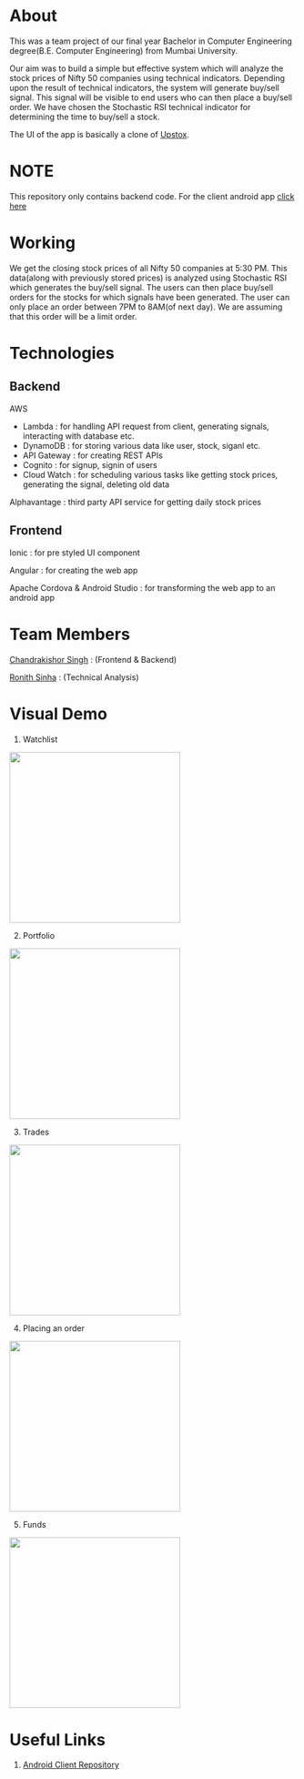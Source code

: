 # About
This was a team project of our final year Bachelor in Computer Engineering degree(B.E. Computer Engineering) from Mumbai University.

Our aim was to build a simple but effective system which will analyze the stock prices of Nifty 50 companies using technical indicators. Depending upon the result of technical indicators, the system will generate buy/sell signal. This signal will be visible to end users who can then place a buy/sell order. We have chosen the Stochastic RSI technical indicator for determining the time to buy/sell a stock.

The UI of the app is basically a clone of [Upstox](https://play.google.com/store/apps/details?id=in.upstox.pro&hl=en_IN).

# NOTE
This repository only contains backend code. For the client android app [click here](https://github.com/chandrakishorSingh/market-pulse-v2)

# Working
We get the closing stock prices of all Nifty 50 companies at 5:30 PM. This data(along with previously stored prices) is analyzed using Stochastic RSI which generates the buy/sell signal. The users can then place buy/sell orders for the stocks for which signals have been generated. The user can only place an order between 7PM to 8AM(of next day). We are assuming that this order will be a limit order.

# Technologies

## Backend
AWS
  - Lambda : for handling API request from client, generating signals, interacting with database etc.
  - DynamoDB : for storing various data like user, stock, siganl etc.
  - API Gateway : for creating REST APIs
  - Cognito : for signup, signin of users
  - Cloud Watch : for scheduling various tasks like getting stock prices, generating the signal, deleting old data
  
Alphavantage : third party API service for getting daily stock prices

## Frontend
Ionic : for pre styled UI component

Angular : for creating the web app

Apache Cordova & Android Studio : for transforming the web app to an android app

# Team Members
[Chandrakishor Singh](https://github.com/chandrakishorSingh) : (Frontend & Backend)

[Ronith Sinha](https://github.com/RonithSinha) : (Technical Analysis)

# Visual Demo

1. Watchlist

<img src="https://github.com/chandrakishorSingh/market-pulse-v2/blob/master/demo/watchlist.gif" width="300">

2. Portfolio

<img src="https://github.com/chandrakishorSingh/market-pulse-v2/blob/master/demo/portfolio.gif" width="300">

3. Trades

<img src="https://github.com/chandrakishorSingh/market-pulse-v2/blob/master/demo/trades.gif" width="300">

4. Placing an order

<img src="https://github.com/chandrakishorSingh/market-pulse-v2/blob/master/demo/transaction.gif" width="300">

5. Funds

<img src="https://github.com/chandrakishorSingh/market-pulse-v2/blob/master/demo/funds.gif" width="300">

# Useful Links

1. [Android Client Repository](https://github.com/chandrakishorSingh/market-pulse-v2)
